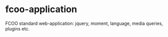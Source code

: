 # fcoo-application
FCOO standard web-application: jquery, moment, language, media queries, plugins etc.

